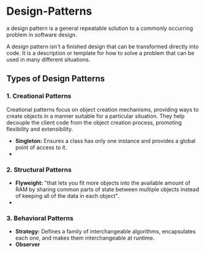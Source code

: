 # Design-Patterns
a design pattern is a general repeatable solution to a commonly occurring problem in software design. 

A design pattern isn't a finished design that can be transformed directly into code. 
It is a description or template for how to solve a problem that can be used in many different situations.


## Types of Design Patterns


### 1. Creational Patterns
Creational patterns focus on object creation mechanisms, providing ways to create objects in a manner suitable for 
a particular situation. They help decouple the client code from the object creation process, promoting flexibility and extensibility.


- **Singleton:** Ensures a class has only one instance and provides a global point of access to it. 
- 


### 2. Structural Patterns
- **Flyweight:** "that lets you fit more objects into the available amount of RAM by sharing common parts of state between multiple objects instead of keeping all of the data in each object".
-

### 3. Behavioral Patterns
- **Strategy:** Defines a family of interchangeable algorithms, encapsulates each one, and makes them interchangeable at runtime.
- **Observer**
